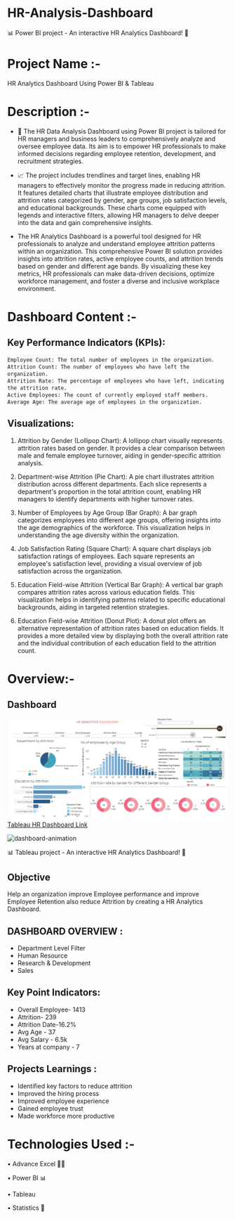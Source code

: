 # HR-Analysis-Dashboard

📊 Power BI project - An interactive HR Analytics Dashboard! 🚀

# Project Name :-
HR  Analytics Dashboard Using Power BI  & Tableau 

# Description :-

- 💼 The HR Data Analysis Dashboard using Power BI project is tailored for HR managers and business leaders to comprehensively analyze and oversee employee data. Its aim is to empower HR professionals to make informed decisions regarding employee retention, development, and recruitment strategies.

- 📈 The project includes trendlines and target lines, enabling HR managers to effectively monitor the progress made in reducing attrition. It features detailed charts that illustrate employee distribution and attrition rates categorized by gender, age groups, job satisfaction levels, and educational backgrounds. These charts come equipped with legends and interactive filters, allowing HR managers to delve deeper into the data and gain comprehensive insights.

-  The HR Analytics Dashboard is a powerful tool designed for HR professionals to analyze and understand employee attrition patterns within an organization. This comprehensive Power BI solution provides insights into attrition rates, active employee counts, and attrition trends based on gender and different age bands. By visualizing these key metrics, HR professionals can make data-driven decisions, optimize workforce management, and foster a diverse and inclusive workplace environment.

# Dashboard Content :-

## Key Performance Indicators (KPIs):
```
Employee Count: The total number of employees in the organization.
Attrition Count: The number of employees who have left the organization.
Attrition Rate: The percentage of employees who have left, indicating the attrition rate.
Active Employees: The count of currently employed staff members.
Average Age: The average age of employees in the organization.
```
## Visualizations:
1. Attrition by Gender (Lollipop Chart):
A lollipop chart visually represents attrition rates based on gender. It provides a clear comparison between male and female employee turnover, aiding in gender-specific attrition analysis.

2. Department-wise Attrition (Pie Chart):
A pie chart illustrates attrition distribution across different departments. Each slice represents a department's proportion in the total attrition count, enabling HR managers to identify departments with higher turnover rates.

3. Number of Employees by Age Group (Bar Graph):
A bar graph categorizes employees into different age groups, offering insights into the age demographics of the workforce. This visualization helps in understanding the age diversity within the organization.

4. Job Satisfaction Rating (Square Chart):
A square chart displays job satisfaction ratings of employees. Each square represents an employee's satisfaction level, providing a visual overview of job satisfaction across the organization.

5. Education Field-wise Attrition (Vertical Bar Graph):
A vertical bar graph compares attrition rates across various education fields. This visualization helps in identifying patterns related to specific educational backgrounds, aiding in targeted retention strategies.

6. Education Field-wise Attrition (Donut Plot):
A donut plot offers an alternative representation of attrition rates based on education fields. It provides a more detailed view by displaying both the overall attrition rate and the individual contribution of each education field to the attrition count.

# Overview:-
## Dashboard 

![Untitled design](<./HR Dashboard.png>)<a href="https://public.tableau.com/views/HRANALYTICS_17332632971190/HRDashboard?:language=en-US&:sid=&:redirect=auth&:display_count=n&:origin=viz_share_link"> Tableau HR Dashboard Link </a>

![dashboard-animation](<./Demo GIF.gif>)

📊 Tableau project - An interactive HR Analytics Dashboard! 🚀

## Objective
Help an organization improve Employee performance and improve Employee Retention also reduce Attrition by creating a HR Analytics Dashboard.

## DASHBOARD OVERVIEW :
* Department Level Filter
* Human Resource
* Research & Development
* Sales

## Key Point Indicators:
* Overall Employee- 1413
* Attrition- 239
* Attrition Date-16.2%
* Avg Age - 37
* Avg Salary - 6.5k
* Years at company - 7

## Projects Learnings :
* Identified key factors to reduce attrition
* Improved the hiring process
* Improved employee experience
* Gained employee trust
* Made workforce more productive


# Technologies Used :-

• Advance Excel 👨‍💻 

• Power BI 📊

• Tableau

• Statistics 📜
